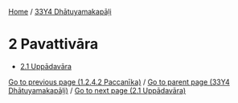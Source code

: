 
[Home](/) / [33Y4 Dhātuyamakapāḷi](/tipitaka/33Y4.md)

# 2 Pavattivāra

* [2.1 Uppādavāra](/tipitaka/33Y4/2/2.1.md)

[Go to previous page (1.2.4.2 Paccanīka)](/tipitaka/33Y4/1/1.2/1.2.4/1.2.4.2.md) / [Go to parent page (33Y4 Dhātuyamakapāḷi)](/tipitaka/33Y4/0.md) / [Go to next page (2.1 Uppādavāra)](/tipitaka/33Y4/2/2.1.md)


